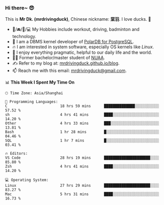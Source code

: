 ### Hi there~ 😎

This is **Mr Dk. (mrdrivingduck)**, Chinese nickname: **棠羽**. I love ducks. 🦆

- 💪/🚘/🏸/💻 My Hobbies include workout, driving, badminton and technology.
- 🍊 I am a DBMS kernel developer of [PolarDB for PostgreSQL](https://github.com/ApsaraDB/PolarDB-for-PostgreSQL).
- 🔥 I am interested in system software, especially OS kernels like *Linux*.
- 🔧 I enjoy everything pragmatic, helpful to our daily life and the world.
- 👨‍🎓 Former bachelor/master student of [NUAA](https://en.wikipedia.org/wiki/Nanjing_University_of_Aeronautics_and_Astronautics).
- ✍ Refer to my blog at: [mrdrivingduck.github.io/blog](https://mrdrivingduck.github.io/blog/).
- 📫 Reach me with this email: [mrdrivingduck@gmail.com](mailto:mrdrivingduck@gmail.com).

<!--START_SECTION:waka-->
📊 **This Week I Spent My Time On** 

```text
🕑︎ Time Zone: Asia/Shanghai

💬 Programming Languages: 
C                        18 hrs 59 mins      ██████████████░░░░░░░░░░░   57.52 % 
sh                       4 hrs 41 mins       ████░░░░░░░░░░░░░░░░░░░░░   14.20 % 
Other                    4 hrs 33 mins       ███░░░░░░░░░░░░░░░░░░░░░░   13.81 % 
Bash                     1 hr 28 mins        █░░░░░░░░░░░░░░░░░░░░░░░░   04.46 % 
SQL                      1 hr 7 mins         █░░░░░░░░░░░░░░░░░░░░░░░░   03.41 % 

🔥 Editors: 
VS Code                  28 hrs 19 mins      █████████████████████░░░░   85.80 % 
Zsh                      4 hrs 41 mins       ████░░░░░░░░░░░░░░░░░░░░░   14.20 % 

💻 Operating System: 
Linux                    27 hrs 29 mins      █████████████████████░░░░   83.27 % 
Mac                      5 hrs 31 mins       ████░░░░░░░░░░░░░░░░░░░░░   16.73 % 
```


<!--END_SECTION:waka-->

<!-- ![Mr Dk.'s GitHub Stats](https://github-readme-stats.vercel.app/api?username=mrdrivingduck&count_private&show_icons=true&theme=buefy) -->

<!-- ![Most Used Languages](https://github-readme-stats.vercel.app/api/top-langs/?username=mrdrivingduck&exclude_repo=mips32-CPU,snort-tcp-socket&theme=buefy&layout=compact&langs_count=10) -->


<!--
**mrdrivingduck/mrdrivingduck** is a ✨ _special_ ✨ repository because its `README.md` (this file) appears on your GitHub profile.

Here are some ideas to get you started:

- 🔭 I’m currently working on ...
- 🌱 I’m currently learning ...
- 👯 I’m looking to collaborate on ...
- 🤔 I’m looking for help with ...
- 💬 Ask me about ...
- 📫 How to reach me: ...
- 😄 Pronouns: ...
- ⚡ Fun fact: ...
-->

